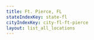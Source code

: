 ```yaml
---
title: Ft. Pierce, FL
stateIndexKey: state-fl
cityIndexKey: city-fl-ft-pierce
layout: list_all_locations
---
```

